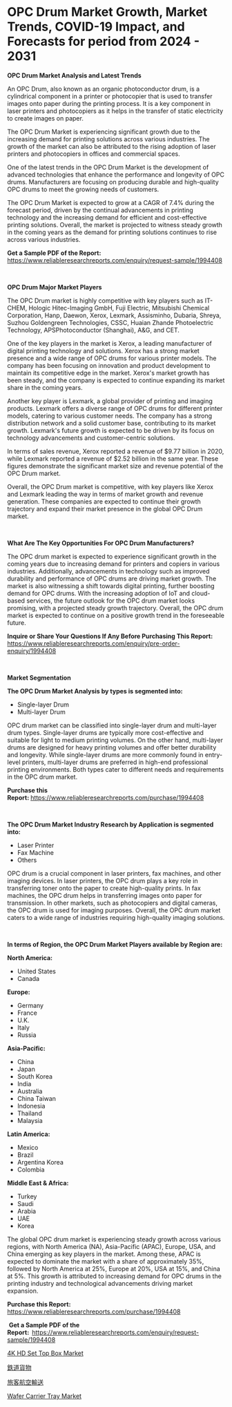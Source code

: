 <p><h1>OPC Drum Market Growth, Market Trends, COVID-19 Impact, and Forecasts for period from 2024 - 2031</h1></p><p><strong>OPC Drum Market Analysis and Latest Trends</strong></p>
<p><p>An OPC Drum, also known as an organic photoconductor drum, is a cylindrical component in a printer or photocopier that is used to transfer images onto paper during the printing process. It is a key component in laser printers and photocopiers as it helps in the transfer of static electricity to create images on paper.</p><p>The OPC Drum Market is experiencing significant growth due to the increasing demand for printing solutions across various industries. The growth of the market can also be attributed to the rising adoption of laser printers and photocopiers in offices and commercial spaces.</p><p>One of the latest trends in the OPC Drum Market is the development of advanced technologies that enhance the performance and longevity of OPC drums. Manufacturers are focusing on producing durable and high-quality OPC drums to meet the growing needs of customers.</p><p>The OPC Drum Market is expected to grow at a CAGR of 7.4% during the forecast period, driven by the continual advancements in printing technology and the increasing demand for efficient and cost-effective printing solutions. Overall, the market is projected to witness steady growth in the coming years as the demand for printing solutions continues to rise across various industries.</p></p>
<p><strong>Get a Sample PDF of the Report:&nbsp;</strong> <a href="https://www.reliableresearchreports.com/enquiry/request-sample/1994408">https://www.reliableresearchreports.com/enquiry/request-sample/1994408</a></p>
<p>&nbsp;</p>
<p><strong>OPC Drum Major Market Players</strong></p>
<p><p>The OPC Drum market is highly competitive with key players such as IT-CHEM, Hologic Hitec-Imaging GmbH, Fuji Electric, Mitsubishi Chemical Corporation, Hanp, Daewon, Xerox, Lexmark, Assisminho, Dubaria, Shreya, Suzhou Goldengreen Technologies, CSSC, Huaian Zhande Photoelectric Technology, APSPhotoconductor (Shanghai), A&G, and CET. </p><p>One of the key players in the market is Xerox, a leading manufacturer of digital printing technology and solutions. Xerox has a strong market presence and a wide range of OPC drums for various printer models. The company has been focusing on innovation and product development to maintain its competitive edge in the market. Xerox's market growth has been steady, and the company is expected to continue expanding its market share in the coming years.</p><p>Another key player is Lexmark, a global provider of printing and imaging products. Lexmark offers a diverse range of OPC drums for different printer models, catering to various customer needs. The company has a strong distribution network and a solid customer base, contributing to its market growth. Lexmark's future growth is expected to be driven by its focus on technology advancements and customer-centric solutions.</p><p>In terms of sales revenue, Xerox reported a revenue of $9.77 billion in 2020, while Lexmark reported a revenue of $2.52 billion in the same year. These figures demonstrate the significant market size and revenue potential of the OPC Drum market.</p><p>Overall, the OPC Drum market is competitive, with key players like Xerox and Lexmark leading the way in terms of market growth and revenue generation. These companies are expected to continue their growth trajectory and expand their market presence in the global OPC Drum market.</p></p>
<p>&nbsp;</p>
<p><strong>What Are The Key Opportunities For OPC Drum Manufacturers?</strong></p>
<p><p>The OPC drum market is expected to experience significant growth in the coming years due to increasing demand for printers and copiers in various industries. Additionally, advancements in technology such as improved durability and performance of OPC drums are driving market growth. The market is also witnessing a shift towards digital printing, further boosting demand for OPC drums. With the increasing adoption of IoT and cloud-based services, the future outlook for the OPC drum market looks promising, with a projected steady growth trajectory. Overall, the OPC drum market is expected to continue on a positive growth trend in the foreseeable future.</p></p>
<p><strong>Inquire or Share Your Questions If Any Before Purchasing This Report:</strong> <a href="https://www.reliableresearchreports.com/enquiry/pre-order-enquiry/1994408">https://www.reliableresearchreports.com/enquiry/pre-order-enquiry/1994408</a></p>
<p>&nbsp;</p>
<p><strong>Market Segmentation</strong></p>
<p><strong>The OPC Drum Market Analysis by types is segmented into:</strong></p>
<p><ul><li>Single-layer Drum</li><li>Multi-layer Drum</li></ul></p>
<p><p>OPC drum market can be classified into single-layer drum and multi-layer drum types. Single-layer drums are typically more cost-effective and suitable for light to medium printing volumes. On the other hand, multi-layer drums are designed for heavy printing volumes and offer better durability and longevity. While single-layer drums are more commonly found in entry-level printers, multi-layer drums are preferred in high-end professional printing environments. Both types cater to different needs and requirements in the OPC drum market.</p></p>
<p><strong>Purchase this Report:&nbsp;</strong><a href="https://www.reliableresearchreports.com/purchase/1994408">https://www.reliableresearchreports.com/purchase/1994408</a></p>
<p>&nbsp;</p>
<p><strong>The OPC Drum Market Industry Research by Application is segmented into:</strong></p>
<p><ul><li>Laser Printer</li><li>Fax Machine</li><li>Others</li></ul></p>
<p><p>OPC drum is a crucial component in laser printers, fax machines, and other imaging devices. In laser printers, the OPC drum plays a key role in transferring toner onto the paper to create high-quality prints. In fax machines, the OPC drum helps in transferring images onto paper for transmission. In other markets, such as photocopiers and digital cameras, the OPC drum is used for imaging purposes. Overall, the OPC drum market caters to a wide range of industries requiring high-quality imaging solutions.</p></p>
<p>&nbsp;</p>
<p><strong>In terms of Region, the OPC Drum Market Players available by Region are:</strong></p>
<p>
    <p> <strong> North America: </strong>
        <ul>
            <li>United States</li>
            <li>Canada</li>
        </ul>
        </p> 
    <p> <strong> Europe: </strong>
        <ul>
            <li>Germany</li>
            <li>France</li>
            <li>U.K.</li>
            <li>Italy</li>
            <li>Russia</li>
        </ul>
        </p> 
    <p> <strong> Asia-Pacific: </strong>
        <ul>
            <li>China</li>
            <li>Japan</li>
            <li>South Korea</li>
            <li>India</li>
            <li>Australia</li>
            <li>China Taiwan</li>
            <li>Indonesia</li>
            <li>Thailand</li>
            <li>Malaysia</li>
        </ul>
        </p> 
    <p> <strong> Latin America: </strong>
        <ul>
            <li>Mexico</li>
            <li>Brazil</li>
            <li>Argentina Korea</li>
            <li>Colombia</li>
        </ul>
        </p> 
    <p> <strong> Middle East & Africa: </strong>
        <ul>
            <li>Turkey</li>
            <li>Saudi</li>
            <li>Arabia</li>
            <li>UAE</li>
            <li>Korea</li>
        </ul>
    </p>
    </p>
<p><p>The global OPC drum market is experiencing steady growth across various regions, with North America (NA), Asia-Pacific (APAC), Europe, USA, and China emerging as key players in the market. Among these, APAC is expected to dominate the market with a share of approximately 35%, followed by North America at 25%, Europe at 20%, USA at 15%, and China at 5%. This growth is attributed to increasing demand for OPC drums in the printing industry and technological advancements driving market expansion.</p></p>
<p><strong>Purchase this Report: </strong><a href="https://www.reliableresearchreports.com/purchase/1994408">https://www.reliableresearchreports.com/purchase/1994408</a></p>
<p>&nbsp;<strong>Get a Sample PDF of the Report:&nbsp;&nbsp;</strong><a href="https://www.reliableresearchreports.com/enquiry/request-sample/1994408">https://www.reliableresearchreports.com/enquiry/request-sample/1994408</a></p>
<p><strong></strong></p>
<p><p><a href="https://github.com/mharielmesa/Market-Research-Report-List-2/blob/main/4k-hd-set-top-box-market.md">4K HD Set Top Box Market</a></p><p><a href="https://github.com/dandier2003/Market-Research-Report-List-1/blob/main/177218910938.md">鉄道貨物</a></p><p><a href="https://github.com/sghwr779811674/Market-Research-Report-List-1/blob/main/235849810937.md">旅客航空輸送</a></p><p><a href="https://github.com/suaretopek9/Market-Research-Report-List-2/blob/main/wafer-carrier-tray-market.md">Wafer Carrier Tray Market</a></p></p>